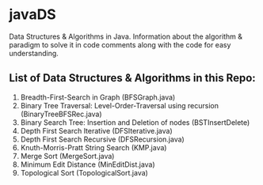 # javaDS

Data Structures & Algorithms in Java.
Information about the algorithm & paradigm to solve it in code comments along with the code for easy understanding.

## List of Data Structures & Algorithms in this Repo:

1. Breadth-First-Search in Graph (BFSGraph.java)
2. Binary Tree Traversal: Level-Order-Traversal using recursion (BinaryTreeBFSRec.java)
3. Binary Search Tree: Insertion and Deletion of nodes (BSTInsertDelete)
4. Depth First Search Iterative (DFSIterative.java)
5. Depth First Search Recursive (DFSRecursion.java)
6. Knuth-Morris-Pratt String Search (KMP.java)
7. Merge Sort (MergeSort.java)
8. Minimum Edit Distance (MinEditDist.java)
9. Topological Sort (TopologicalSort.java)
